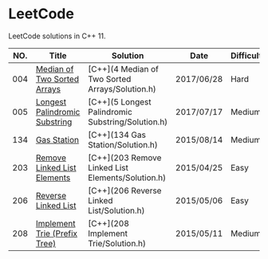 LeetCode
========

LeetCode solutions in C++ 11.

|NO.|Title|Solution|Date|Difficulty|  
|---|-----|--------|----|----------|
|004|[Median of Two Sorted Arrays][004]|[C++](4 Median of Two Sorted Arrays/Solution.h)|2017/06/28|Hard|
|005|[Longest Palindromic Substring][005]|[C++](5 Longest Palindromic Substring/Solution.h)|2017/07/17|Medium|
|134|[Gas Station][134]|[C++](134 Gas Station/Solution.h)|2015/08/14|Medium|
|203|[Remove Linked List Elements][203]|[C++](203 Remove Linked List Elements/Solution.h)|2015/04/25|Easy|  
|206|[Reverse Linked List][206]|[C++](206 Reverse Linked List/Solution.h)|2015/05/06|Easy|  
|208|[Implement Trie (Prefix Tree)][208]|[C++](208 Implement Trie/Solution.h)|2015/05/11|Medium| 



[004]:https://leetcode.com/problems/median-of-two-sorted-arrays
[005]:https://leetcode.com/problems/longest-palindromic-substring/
[134]:https://leetcode.com/problems/gas-station/
[203]:https://leetcode.com/problems/remove-linked-list-elements/
[206]:https://leetcode.com/problems/reverse-linked-list/
[208]:https://leetcode.com/problems/implement-trie-prefix-tree/
